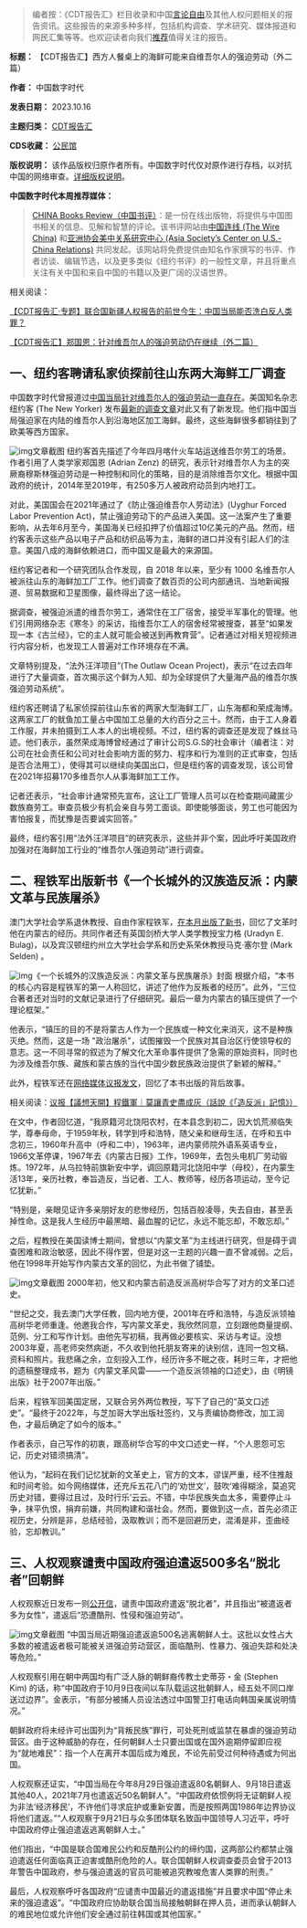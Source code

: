 



> 
> 编者按：《CDT报告汇》栏目收录和中国[言论自由](https://chinadigitaltimes.net/space/言论自由)及其他人权问题相关的报告资讯。这些报告的来源多种多样，包括机构调查、学术研究、媒体报道和网民汇集等等。也欢迎读者向我们[推荐](https://chinadigitaltimes.net/chinese/telegrambot)值得关注的报告。
> 
> 
> 




**标题：** 【CDT报告汇】西方人餐桌上的海鲜可能来自维吾尔人的强迫劳动（外二篇）  

**作者：** 中国数字时代  

**发表日期：** 2023.10.16  

**主题归类：** [CDT报告汇](https://chinadigitaltimes.net/chinese/category/cdt-stories/cdt%E6%8A%A5%E5%91%8A%E6%B1%87)  

**CDS收藏：** [公民馆](https://chinadigitaltimes.net/space/%E5%85%AC%E6%B0%91%E9%A6%86)  

**版权说明：** 该作品版权归原作者所有。中国数字时代仅对原作进行存档，以对抗中国的网络审查。[详细版权说明](https://chinadigitaltimes.net/chinese/copyright)。


**中国数字时代本周推荐媒体：** 



> 
> [CHINA Books Review（中国书评）](https://chinabooksreview.com/)：是一份在线出版物，将提供与中国图书相关的信息、见解和智慧的评论。该书评网站由[中国连线 (The Wire China)](https://www.thewirechina.com/) 和[亚洲协会美中关系研究中心 (Asia Society’s Center on U.S.-China Relations)](https://asiasociety.org/asia-society-center-us-china-relations-and-wire-china-launch-china-books-review-online) 共同发起。该网站将免费提供由知名作家撰写的书评、作者访谈、编辑节选，以及更多类似《纽约书评》的一般性文章，并且将重点关注有关中国和来自中国的书籍以及更广阔的汉语世界。
> 
> 
> 


相关阅读：  

[【CDT报告汇·专题】联合国新疆人权报告的前世今生：中国当局能否洗白反人类罪？](https://chinadigitaltimes.net/chinese/686427.html)  

[【CDT报告汇】郑国恩：针对维吾尔人的强迫劳动仍在继续（外二篇）](https://chinadigitaltimes.net/chinese/695846.html)


一、纽约客聘请私家侦探前往山东两大海鲜工厂调查
-----------------------


中国数字时代曾报道过[中国当局针对维吾尔人的强迫劳动一直存在](https://chinadigitaltimes.net/chinese/695846.html)。美国知名杂志纽约客 (The New Yorker) 发布[最新的调查文章](https://www.newyorker.com/news/news-desk/the-uyghurs-forced-to-process-the-worlds-fish)对此又有了新发现。他们指中国当局强迫家在内陆的维吾尔人到沿海地区加工海鲜。最终，这些海鲜很多都销往到了欧美等西方国家。


![img](https://chinadigitaltimes.net/chinese/files/2023/10/FireShot-Capture-202-The-Uyghurs-Forced-to-Process-the-Worlds-Fish-The-New-Yorker_-www.newyorker.com_.png)文章截图
纽约客首先描述了今年四月喀什火车站运送维吾尔劳工的场景。作者引用了人类学家郑国恩 (Adrian Zenz) 的研究，表示针对维吾尔人为主的突厥裔穆斯林强迫劳动是一种控制和同化的策略，目的是消除维吾尔文化。根据中国政府的统计，2014年至2019年，有250多万人被政府动员到内地打工。


对此，美国国会在2021年通过了《防止强迫维吾尔人劳动法》(Uyghur Forced Labor Prevention Act)，禁止强迫劳动下的产品进入美国。这一法案产生了重要影响，从去年6月至今，美国海关已经扣押了价值超过10亿美元的产品。然而，纽约客表示这些产品以电子产品和纺织品等为主，海鲜的进口并没有引起人们的注意。美国八成的海鲜依赖进口，而中国又是最大的来源国。


纽约客记者和一个研究团队合作发现，自 2018 年以来，至少有 1000 名维吾尔人被派往山东的海鲜加工厂工作。他们调查了数百页的公司内部通讯、当地新闻报道、贸易数据和卫星图像，最终得出了这一结论。


据调查，被强迫派遣的维吾尔劳工，通常住在工厂宿舍，接受半军事化的管理。他们引用网络杂志《寒冬》的采访，指维吾尔工人的宿舍经常被搜查，甚至“如果发现一本《古兰经》，它的主人就可能会被送到再教育营”。记者通过对相关短视频进行内容分析，也发现工人普遍对工作环境存在不满。


文章特别提及，“法外汪洋项目”(The Outlaw Ocean Project)，表示“在过去四年进行了大量调查，首次揭示这个鲜为人知、却为全球提供了大量海产品的维吾尔族强迫劳动系统”。


纽约客还聘请了私家侦探前往山东省的两家大型海鲜工厂，山东海都和荣成海博。这两家工厂的鱿鱼加工量占中国加工总量的大约百分之三十。然而，由于工人身着工作服，并未拍摄到工人本人的出境视频。不过，纽约客的调查还是发现了蛛丝马迹。他们表示，虽然荣成海博曾经通过了审计公司S.G.S的社会审计（编者注：对公司在社会责任和公司对社会影响方面的努力、程序和行为准则的正式审查，包括是否合法用工），使得其可以继续向美国出口，但是纽约客的调查发现，该公司曾在2021年招募170多维吾尔人从事海鲜加工工作。


记者还表示，“社会审计通常预先宣布，这让工厂管理人员可以在检查期间藏匿少数族裔劳工。审查员极少有机会亲自与劳工面谈。即使能够面谈，劳工也可能因为害怕报复，而犹豫是否要诚实回答。”


最终，纽约客引用“法外汪洋项目”的研究表示，这些并非个案，因此呼吁美国政府加强对在海鲜加工行业的“维吾尔人强迫劳动”进行调查。


二、程铁军出版新书《一个长城外的汉族造反派：内蒙文革与民族屠杀》
--------------------------------


澳门大学社会学系退休教授、自由作家程铁军，[在本月出版了新书](https://press.uchicago.edu/ucp/books/book/chicago/C/bo202030856.html)，回忆了文革时他在内蒙古的经历。共同作者还有英国剑桥大学人类学教授宝力格 (Uradyn E. Bulag)，以及宾汉顿纽约州立大学社会学系和历史系荣休教授马克·塞尔登 (Mark Selden) 。


![img](https://chinadigitaltimes.net/chinese/files/2023/10/9780226826868.jpg)《一个长城外的汉族造反派：内蒙文革与民族屠杀》封面
根据介绍，“本书的核心内容是程铁军的第一人称回忆，讲述了他作为反叛者的经历”。此外，“三位合著者还对当时的文献记录进行了仔细研究。最后一章为内蒙古的镇压提供了一个理论框架。”


他表示，“镇压的目的不是将蒙古人作为一个民族或一种文化来消灭，这不是种族灭绝。然而，这是一场 "政治屠杀"，试图摧毁一个民族对其自治区行使领导权的意志。这一不同寻常的叙述为了解文化大革命事件提供了急需的原始资料，同时也为涉及维吾尔族、藏族和蒙古族的当代中国少数民族政治提供了新颖的解释。”


此外，程铁军还在[网络媒体议报发文](https://yibaochina.com/?p=251318)，回忆了本书出版的背后故事。


相关阅读：[议报【議想天開】程鐵軍｜莫讓青史盡成灰（話說《「造反派」記憶》）](https://yibaochina.com/?p=251318)


在文中，作者回忆道，“我原籍河北饶阳农村，在本县念到初二，因大饥荒濒临失学，尊奉母命，于1959年秋，转学到呼和浩特，随父亲和继母生活，在呼和五中念初三，1960年升高中（呼和二中），1963年，进内蒙师院外语系英语专业，1966文革停课，1967年去《内蒙古日报》工作，1969年，去包头电机厂劳动锻炼。1972年，从乌拉特前旗新安中学，调回原籍河北饶阳中学（母校），在内蒙生活13年，亲历社教，奉旨造反，当记者、工人、教师等，经历各项运动，至今记忆犹新。”


“特别是，亲眼见证许多亲朋好友的悲惨经历，包括百般凌辱，失去自由，甚至丢掉性命。这是我人生经历中最黑暗、最血腥的记忆，永远不能忘却，不敢忘却。”


之后，程教授在美国读博士期间，曾想以“内蒙文革”为主线进行研究，但是碍于调查困难和政治敏感，因此不得作罢，但是对这一主题的兴趣一直不曾减弱。之后，他在1998年开始写作内蒙古文革的回忆，为此书做了铺垫。


![img](https://chinadigitaltimes.net/chinese/files/2023/10/【議想天開】程鐵軍｜莫讓青史盡成灰（話說《「造反派」記憶》）-议报-yibaochina.com_.png)文章截图
2000年初，他又和内蒙古前造反派高树华合写了对方的文革口述史。


“世纪之交，我去澳门大学任教，回内地方便，2001年在呼和浩特，与造反派领袖高树华老师重逢。他邀我合作，写内蒙文革史，我欣然同意，立刻跟他商量提纲、范例、分工和写作计划。由他先写初稿，我再做必要核实、采访与考证。没想2003年夏，高老师突然病逝，不久收到他托朋友寄来的诀别信，连同一包文稿、资料和照片。我悲痛之余，立刻投入工作，经历许多不眠之夜，耗时三年，才把他的遗稿整理成书，题为《内蒙文革风雷——一个造反派领袖的口述史》，由《明镜出版》社于2007年出版。”


后来，程铁军回美国定居，又联合另外两位教授，写下了自己的“英文口述史”。“最终于2022年，与芝加哥大学出版社签约，又与责编协商修改，加工润色，才最后确定了如今的版本。”


作者表示，自己写作的初衷，跟高树华合写的中文口述史一样，“个人恩怨可忘记，历史对错须搞清”。


他认为，“起码在我们记忆犹新的文革史上，官方的文本，谬误严重，经不住推敲和时间考验。如今网络媒体，还充斥五花八门的‘劝世文’，鼓吹‘难得糊涂，莫追究历史对错，要得过且过，及时行乐’云云。不错，中华民族失血太多，需要停止斗争，抹平仇恨，捐弃前嫌，共同构建和谐社会。然而，要做到这一点，首先必须正视历史，分辨是非，总结经验，汲取教训；而不是回避历史，混淆是非，歪曲经验，忘却教训。”


三、人权观察谴责中国政府强迫遣返500多名“脱北者”回朝鲜
-----------------------------


人权观察近日发布一则[公开信](https://www.hrw.org/zh-hans/news/2023/10/12/china-forcibly-returns-more-500-north-korea)，谴责中国政府遣返“脱北者”，并且指出“被遣返者多为女性”，遣返后“恐遭酷刑、性侵和强迫劳动”。


![img](https://chinadigitaltimes.net/chinese/files/2023/10/中国政府强迫遣返逾500人回朝鲜-Human-Rights-Watch-www.hrw_.org_.png)文章截图
“中国当局近期强迫遣返逾500名逃离朝鲜人士。这批以女性占大多数的被遣返者极可能被关进强迫劳动营区，面临酷刑、性暴力、强迫失踪和处决等危险。”


人权观察引用在朝中两国均有广泛人脉的朝鲜裔传教士史蒂芬・金 (Stephen Kim) 的话，称“中国政府于10月9日夜间以车队载运这批朝鲜人，经五处不同口岸送过边界”。金表示，“有部分被捕人员设法透过中国警卫打电话向韩国亲属说明情况。”


朝鲜政府将未经许可出国列为“背叛民族”罪行，可处死刑或监禁在暴虐的强迫劳动营区。由于这种威胁的存在，任何朝鲜人士只要出国或在国外逾期停留即应视为“就地难民”：指一个人在离开本国后成为难民，不论先前受过何种待遇或为何出国。


人权观察还证实，“中国当局在今年8月29日强迫遣返80名朝鲜人、9月18日遣返其他40人，2021年7月也遣返近50名朝鲜人”。“中国政府依惯例将无证朝鲜人视为非法‘经济移民’，不许他们寻求庇护或重新安置，而是按照两国1986年边界协议将他们遣返。”“人权观察于9月21日与众多团体联名致函中国领导人习近平，呼吁中国政府停止强迫遣返逃离朝鲜人士。”


他们指出，“中国是联合国难民公约和反酷刑公约的缔约国，这两部公约都禁止强迫遣返任何面临真正迫害或酷刑危险的人。联合国朝鲜人权调查委员会曾于2013年警告中国政府，参与强迫遣返的官员可能被追究教唆危害人类罪的刑责。”


最后，人权观察呼吁各国政府“应谴责中国最近的遣返措施”并且要求中国“停止未来的强迫遣返”。“中国政府应协助联合国当局接触朝鲜在押人员，进而承认朝鲜人的难民地位或允许他们安全通过前往韩国或其他国家。”









